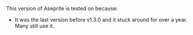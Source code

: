 This version of Aseprite is tested on because:
* It was the last version before v1.3.0 and it stuck around for over a year. Many still use it.

